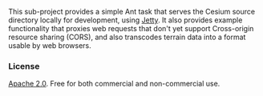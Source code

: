 This sub-project provides a simple Ant task that serves the Cesium source directory locally for development, using [Jetty](http://jetty.codehaus.org/jetty/).  It also provides example functionality that proxies web requests that don't yet support Cross-origin resource sharing (CORS), and also transcodes terrain data into a format usable by web browsers.

### License ###

[Apache 2.0](http://www.apache.org/licenses/LICENSE-2.0.html).  Free for both commercial and non-commercial use.